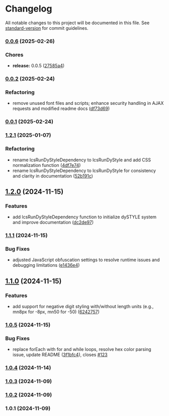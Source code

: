 # Changelog

All notable changes to this project will be documented in this file. See [standard-version](https://github.com/conventional-changelog/standard-version) for commit guidelines.

### [0.0.6](https://github.com/lcsnigeria/lcs_ajax/compare/v0.0.5...v0.0.6) (2025-02-26)


### Chores

* **release:** 0.0.5 ([27585a4](https://github.com/lcsnigeria/lcs_ajax/commit/27585a476ee310d2d778ec2a42593efbc528ca54))

### [0.0.2](https://github.com/lcsnigeria/lcs_ajax/compare/v0.0.1...v0.0.2) (2025-02-24)


### Refactoring

* remove unused font files and scripts; enhance security handling in AJAX requests and modified readme docs ([df73d69](https://github.com/lcsnigeria/lcs_ajax/commit/df73d693848e669b4289ea8894306e237cca6db5))

### [0.0.1](https://github.com/lcsnigeria/lcs_ajax/compare/v1.2.1...v0.0.1) (2025-02-24)

### [1.2.1](https://github.com/lcsnigeria/lcs_dystyle/compare/v1.2.0...v1.2.1) (2025-01-07)


### Refactoring

* rename lcsRunDyStyleDependency to lcsRunDyStyle and add CSS normalization function ([4df7e74](https://github.com/lcsnigeria/lcs_dystyle/commit/4df7e7400def7ff9276befbd7f3d9fed86832674))
* rename lcsRunDyStyleDependency to lcsRunDyStyle for consistency and clarity in documentation ([52b191c](https://github.com/lcsnigeria/lcs_dystyle/commit/52b191c616041300c98f3ab93f9ccec0eb658e50))

## [1.2.0](https://github.com/lcsnigeria/lcs_dystyle/compare/v1.1.1...v1.2.0) (2024-11-15)


### Features

* add lcsRunDyStyleDependency function to initialize dySTYLE system and improve documentation ([dc2de97](https://github.com/lcsnigeria/lcs_dystyle/commit/dc2de97ad29de25e421d34fc9f6f9f0cef9f1cdc))

### [1.1.1](https://github.com/lcsnigeria/lcs_dystyle/compare/v1.1.0...v1.1.1) (2024-11-15)


### Bug Fixes

* adjusted JavaScript obfuscation settings to resolve runtime issues and debugging limitations ([e1436e4](https://github.com/lcsnigeria/lcs_dystyle/commit/e1436e4ce75ab5860f4f1f3398f168a78b81b303))

## [1.1.0](https://github.com/lcsnigeria/lcs_dystyle/compare/v1.0.5...v1.1.0) (2024-11-15)


### Features

* add support for negative digit styling with/without length units (e.g., mn8px for -8px, mn50 for -50) ([6242757](https://github.com/lcsnigeria/lcs_dystyle/commit/6242757599184c6b0321868a45ba327327f4c905))

### [1.0.5](https://github.com/lcsnigeria/lcs_dystyle/compare/v1.0.4...v1.0.5) (2024-11-15)


### Bug Fixes

* replace forEach with for and while loops, resolve hex color parsing issue, update README ([3f1bfc4](https://github.com/lcsnigeria/lcs_dystyle/commit/3f1bfc4c20b9a838832bbbf280ffe71faf8be02e)), closes [#123](https://github.com/lcsnigeria/lcs_dystyle/issues/123)

### [1.0.4](https://github.com/lcsnigeria/lcs_dystyle/compare/v1.0.3...v1.0.4) (2024-11-14)

### [1.0.3](https://github.com/lcsnigeria/lcs_dystyle/compare/v1.0.2...v1.0.3) (2024-11-09)

### [1.0.2](https://github.com/lcsnigeria/lcs_dystyle/compare/v1.0.1...v1.0.2) (2024-11-09)

### 1.0.1 (2024-11-09)
